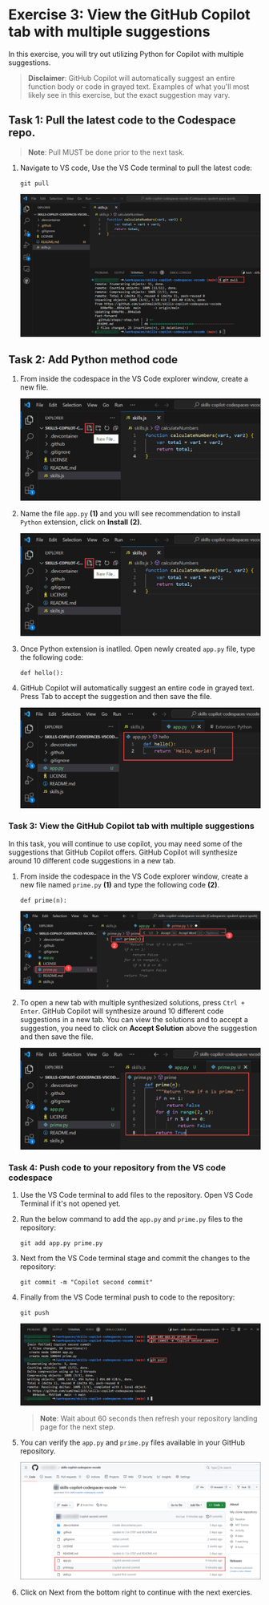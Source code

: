 # Exercise 3: View the GitHub Copilot tab with multiple suggestions

In this exercise, you will try out utilizing Python for Copilot with multiple suggestions.

>**Disclaimer**: GitHub Copilot will automatically suggest an entire function body or code in grayed text. Examples of what you'll most likely see in this exercise, but the exact suggestion may vary.

## Task 1: Pull the latest code to the Codespace repo.

   >**Note**: Pull MUST be done prior to the next task.

1. Navigate to VS code, Use the VS Code terminal to pull the latest code:

   ```
   git pull
   ```

   ![](../media/ex-3-pull1.png)

## Task 2: Add Python method code

1. From inside the codespace in the VS Code explorer window, create a new file.

   ![](../media/ex-3-create-py.png)

1. Name the file `app.py` **(1)** and you will see recommendation to install `Python` extension, click on **Install** **(2)**.

   ![](../media/ex-3-create-py.png)

1. Once Python extension is inatlled. Open newly created `app.py` file, type the following code:

   ```
   def hello():
   ```

1. GitHub Copilot will automatically suggest an entire code in grayed text. Press Tab to accept the suggestion and then save the file.

   ![](../media/ex-3-apppy.png)

### Task 3: View the GitHub Copilot tab with multiple suggestions

In this task, you will continue to use copilot, you may need some of the suggestions that GitHub Copilot offers. GitHub Copilot will synthesize around 10 different code suggestions in a new tab.

1. From inside the codespace in the VS Code explorer window, create a new file named `prime.py` **(1)** and type the following code **(2)**.

   ```
   def prime(n):
   ```

   ![](../media/ex-3-suggestions.png)

1. To open a new tab with multiple synthesized solutions, press `Ctrl + Enter`. GitHub Copilot will synthesize around 10 different code suggestions in a new tab. You can view the solutions and to accept a suggestion, you need to click on **Accept Solution** above the suggestion and then save the file.

   ![](../media/ex-3-suggestion-save.png)

### Task 4: Push code to your repository from the VS code codespace

1. Use the VS Code terminal to add files to the repository. Open VS Code Terminal if it's not opened yet.

1. Run the below command to add the `app.py` and `prime.py` files to the repository:

   ```
   git add app.py prime.py
   ```

1. Next from the VS Code terminal stage and commit the changes to the repository:

   ```
   git commit -m "Copilot second commit"
   ```

1. Finally from the VS Code terminal push to code to the repository:

   ```
   git push
   ```

   ![](../media/ex-3-push2.png)

   >**Note**: Wait about 60 seconds then refresh your repository landing page for the next step.

1. You can verify the `app.py` and `prime.py` files available in your GitHub repository.

   ![](../media/ex-3-github3.png)

1. Click on Next from the bottom right to continue with the next exercies.
